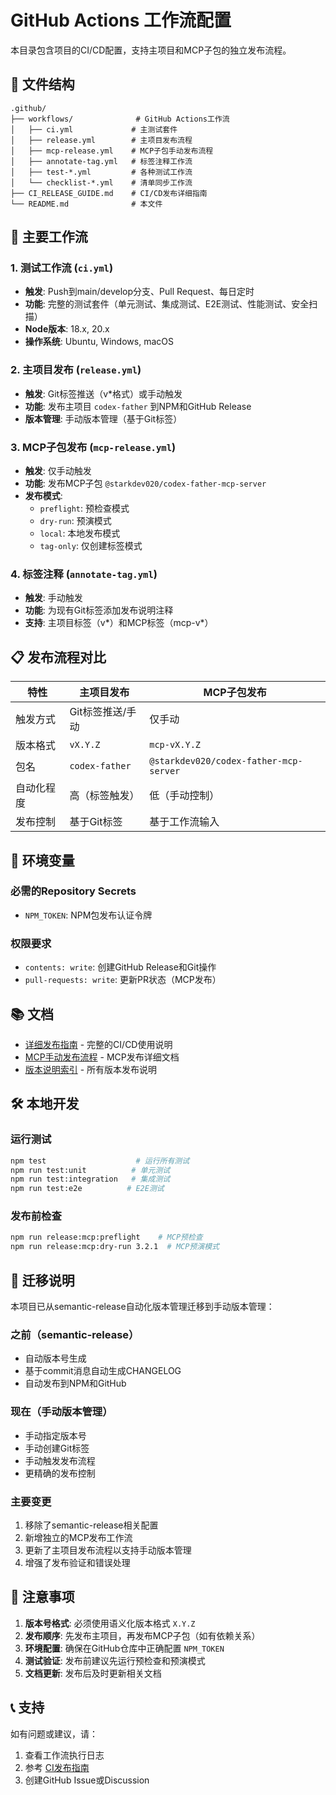# GitHub Actions 工作流配置

本目录包含项目的CI/CD配置，支持主项目和MCP子包的独立发布流程。

## 📁 文件结构

```
.github/
├── workflows/              # GitHub Actions工作流
│   ├── ci.yml             # 主测试套件
│   ├── release.yml        # 主项目发布流程
│   ├── mcp-release.yml    # MCP子包手动发布流程
│   ├── annotate-tag.yml   # 标签注释工作流
│   ├── test-*.yml         # 各种测试工作流
│   └── checklist-*.yml    # 清单同步工作流
├── CI_RELEASE_GUIDE.md    # CI/CD发布详细指南
└── README.md              # 本文件
```

## 🚀 主要工作流

### 1. 测试工作流 (`ci.yml`)
- **触发**: Push到main/develop分支、Pull Request、每日定时
- **功能**: 完整的测试套件（单元测试、集成测试、E2E测试、性能测试、安全扫描）
- **Node版本**: 18.x, 20.x
- **操作系统**: Ubuntu, Windows, macOS

### 2. 主项目发布 (`release.yml`)
- **触发**: Git标签推送（v*格式）或手动触发
- **功能**: 发布主项目 `codex-father` 到NPM和GitHub Release
- **版本管理**: 手动版本管理（基于Git标签）

### 3. MCP子包发布 (`mcp-release.yml`)
- **触发**: 仅手动触发
- **功能**: 发布MCP子包 `@starkdev020/codex-father-mcp-server`
- **发布模式**:
  - `preflight`: 预检查模式
  - `dry-run`: 预演模式
  - `local`: 本地发布模式
  - `tag-only`: 仅创建标签模式

### 4. 标签注释 (`annotate-tag.yml`)
- **触发**: 手动触发
- **功能**: 为现有Git标签添加发布说明注释
- **支持**: 主项目标签（v*）和MCP标签（mcp-v*）

## 📋 发布流程对比

| 特性 | 主项目发布 | MCP子包发布 |
|------|-----------|------------|
| 触发方式 | Git标签推送/手动 | 仅手动 |
| 版本格式 | `vX.Y.Z` | `mcp-vX.Y.Z` |
| 包名 | `codex-father` | `@starkdev020/codex-father-mcp-server` |
| 自动化程度 | 高（标签触发） | 低（手动控制） |
| 发布控制 | 基于Git标签 | 基于工作流输入 |

## 🔧 环境变量

### 必需的Repository Secrets
- `NPM_TOKEN`: NPM包发布认证令牌

### 权限要求
- `contents: write`: 创建GitHub Release和Git操作
- `pull-requests: write`: 更新PR状态（MCP发布）

## 📚 文档

- [详细发布指南](CI_RELEASE_GUIDE.md) - 完整的CI/CD使用说明
- [MCP手动发布流程](../docs/releases/RELEASE_FLOW_MCP.md) - MCP发布详细文档
- [版本说明索引](../docs/releases/README.md) - 所有版本发布说明

## 🛠️ 本地开发

### 运行测试
```bash
npm test                    # 运行所有测试
npm run test:unit          # 单元测试
npm run test:integration   # 集成测试
npm run test:e2e          # E2E测试
```

### 发布前检查
```bash
npm run release:mcp:preflight    # MCP预检查
npm run release:mcp:dry-run 3.2.1  # MCP预演模式
```

## 🔄 迁移说明

本项目已从semantic-release自动化版本管理迁移到手动版本管理：

### 之前（semantic-release）
- 自动版本号生成
- 基于commit消息自动生成CHANGELOG
- 自动发布到NPM和GitHub

### 现在（手动版本管理）
- 手动指定版本号
- 手动创建Git标签
- 手动触发发布流程
- 更精确的发布控制

### 主要变更
1. 移除了semantic-release相关配置
2. 新增独立的MCP发布工作流
3. 更新了主项目发布流程以支持手动版本管理
4. 增强了发布验证和错误处理

## 🚨 注意事项

1. **版本号格式**: 必须使用语义化版本格式 `X.Y.Z`
2. **发布顺序**: 先发布主项目，再发布MCP子包（如有依赖关系）
3. **环境配置**: 确保在GitHub仓库中正确配置 `NPM_TOKEN`
4. **测试验证**: 发布前建议先运行预检查和预演模式
5. **文档更新**: 发布后及时更新相关文档

## 📞 支持

如有问题或建议，请：
1. 查看工作流执行日志
2. 参考 [CI发布指南](CI_RELEASE_GUIDE.md)
3. 创建GitHub Issue或Discussion